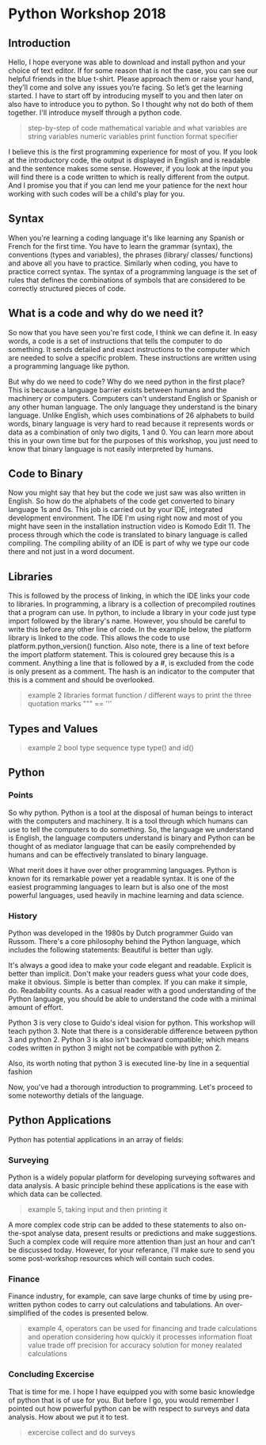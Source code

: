 # Python Workshop 2018


## Introduction


Hello, I hope everyone was able to download and install python and your choice of text editor. If for some reason that is not the case, you can see our helpful friends in the blue t-shirt. Please approach them or raise your hand, they’ll come and solve any issues you’re facing. So let’s get the learning started. I have to start off by introducing myself to you and then later on also have to introduce you to python. So I thought why not do both of them together. I'll introduce myself through a python code.


> step-by-step of code 
> mathematical variable and what variables are
> string variables
> numeric variables
> print function
> format specifier

I believe this is the first programming experience for most of you. If you look at the introductory code, the output is displayed in English and is readable and the sentence makes some sense. However, if you look at the input you will find there is a code written to which is really different from the output. And I promise you that if you can lend me your patience for the next hour working with such codes will be a child's play for you.

## Syntax

When you're learning a coding language it's like learning any Spanish or French for the first time. You have to learn the grammar (syntax), the conventions (types and variables), the phrases (library/ classes/ functions) and above all you have to practice. Similarly when coding, you have to practice correct syntax. The syntax of a programming language is the set of rules that defines the combinations of symbols that are considered to be correctly structured pieces of code.

## What is a code and why do we need it?

So now that you have seen you're first code, I think we can define it. In easy words, a code is a set of instructions that tells the computer to do something. It sends detailed and exact instructions to the computer which are needed to solve a specific problem. These instructions are written using a programming language like python.

But why do we need to code? Why do we need python in the first place? This is because a language barrier exists between humans and the machinery or computers. Computers can't understand English or Spanish or any other human language. The only language they understand is the binary language. Unlike English, which uses combinations of 26 alphabets to build words, binary language is very hard to read because it represents words or data as a combination of only two digits, 1 and 0. You can learn more about this in your own time but for the purposes of this workshop, you just need to know that binary language is not easily interpreted by humans.

## Code to Binary

Now you might say that hey but the code we just saw was also written in English. So how do the alphabets of the code get converted to binary language 1s and 0s. This job is carried out by your IDE, integrated development environment. The IDE I'm using right now and most of you might have seen in the installation instruction video is Komodo Edit 11. The process through which the code is translated to binary language is called compiling. The compiling ability of an IDE is part of why we type our code there and not just in a word document.

## Libraries

This is followed by the process of linking, in which the IDE links your code to libraries. In programming, a library is a collection of precompiled routines that a program can use. In python, to include a library in your code just type import followed by the library's name. However, you should be careful to write this before any other line of code. In the example below, the platform library is linked to the code. This allows the code to use platform.python_version() function. Also note, there is a line of text before the import platform statement. This is coloured grey because this is a comment. Anything a line that is followed by a #, is excluded from the code is only present as a comment. The hash is an indicator to the computer that this is a comment and should be overlooked. 

> example 2
> libraries
> format function / different ways to print
> the three quotation marks
> """ == '''

## Types and Values
> example 2
> bool type
> sequence type
> type() and id()

## Python

### Points

So why  python. Python is a tool at the disposal of human beings to interact with the computers and machinery. It is a tool through which humans can use to tell the computers to do something. So, the language we understand is English, the language computers understand is binary and Python can be thought of as mediator language that can be easily comprehended by humans and can be effectively translated to binary language. 

What merit does it have over other programming languages. Python is known for its remarkable power yet a readable syntax. It is one of the easiest programming languages to learn but is also one of the most powerful languages, used heavily in machine learning and data science.

### History

Python was developed in the 1980s by Dutch programmer Guido van Russom. There's a core philosophy behind the Python language, which includes the following statements: Beautiful is better than ugly.

It's always a good idea to make your code elegant and readable. Explicit is better than implicit. Don't make your readers guess what your code does, make it obvious. Simple is better than complex. If you can make it simple, do. Readability counts. As a casual reader with a good understanding of the Python language, you should be able to understand the code with a minimal amount of effort.

Python 3 is very close to Guido's ideal vision for python. This workshop will teach python 3. Note that there is a considerable difference between python 3 and python 2. Python 3 is also isn't backward compatible; which means codes written in python 3 might not be compatible with python 2.

Also, its worth noting that python 3 is executed line-by line in a sequential fashion

Now, you've had a thorough introduction to programming. Let's proceed to some noteworthy detials of the language. 


## Python Applications

Python has potential applications in an array of fields:

### Surveying

Python is a widely popular platform for developing surveying softwares and data analysis. A basic principle behind these applications is the ease with which data can be collected. 

> example 5, taking input and then printing it

A more complex code strip can be added to these statements to also on-the-spot analyse data, present results or predictions and make suggestions. Such a complex code will require more attention than just an hour and can't be discussed today. However, for your referance, I'll make sure to send you some post-workshop resources which will contain such codes.

### Finance

Finance industry, for example, can save large chunks of time by using pre-written python codes to carry out calculations and tabulations. An over-simplified of the codes is presented below.

> example 4, operators can be used for financing and trade calculations and operation considering how quickly it processes information
> float value trade off precision for accuracy
> solution for money realated calculations

### Concluding Excercise

That is time for me. I hope I have equipped you with some basic knowledge of python that is of use for you. But before I go, you would remember I pointed out how powerful python can be with respect to surveys and data analysis. How about we put it to test.

> excercise
> collect and do surveys
